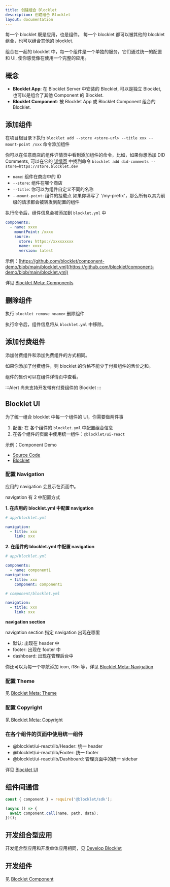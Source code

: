 ```yaml
---
title: 创建组合 Blocklet
description: 创建组合 Blocklet
layout: documentation
---
```


每一个 blocklet 既是应用，也是组件。 每一个 blocklet 都可以被其他的 blocklet 组合，也可以组合其他的 blocklet.

组合在一起的 blocklet 中，每一个组件是一个单独的服务，它们通过统一的配置和 UI, 使你感觉像在使用一个完整的应用。

## 概念

- **Blocklet App**: 在 Blocklet Server 中安装的 Blocklet, 可以是独立 Blocklet, 也可以是组合了其他 Component 的 Blocklet.
- **Blocklet Component**: 被 Blocklet App 或 Blocklet Component 组合的 Blocklet.

## 添加组件

在项目根目录下执行 `blocklet add --store <store-url> --title xxx --mount-point /xxx` 命令添加组件

你可以在任意商店的组件详情页中看到添加组件的命令，比如，如果你想添加 DID Comments, 可以在它的 [详情页](https://store.blocklet.dev/blocklets/z8ia1WEiBZ7hxURf6LwH21Wpg99vophFwSJdu) 中找到命令 `blocklet add did-comments --store=https://store.blocklet.dev`

- `name`: 组件在商店中的 ID
- `--store`: 组件在哪个商店
- `--title`: 你可以为组件自定义不同的名称
- `--mount-point`: 组件的挂载点 如果你填写了 '/my-prefix'，那么所有以其为前缀的请求都会被转发到配置的组件

执行命令后，组件信息会被添加到 `blocklet.yml` 中

```yml
components:
  - name: xxxx
    mountPoint: /xxxx
    source:
      store: https://xxxxxxxxx
      name: xxxx
      version: latest
```

示例：[https://github.com/blocklet/component-demo/blob/main/blocklet.yml](https://github.com/blocklet/component-demo/blob/main/blocklet.yml)

详见 [Blocklet Meta: Components](/reference/blocklet-spec#Components)

## 删除组件

执行 `blocklet remove <name>` 删除组件

执行命令后，组件信息将从 `blocklet.yml` 中移除。

## 添加付费组件

添加付费组件和添加免费组件的方式相同。

如果你添加了付费组件，则 blocklet 的价格不能少于付费组件的售价之和。

组件的售价可以在组件详情页中查看。

:::Alert
尚未支持开发带有付费组件的 Blocklet
:::

## Blocklet UI

为了统一组合 blocklet 中每一个组件的 UI，你需要做两件事

1. 配置: 在 各个组件的 `blocklet.yml` 中配置组合信息
2. 在各个组件的页面中使用统一组件：`@blocklet/ui-react`

示例：Component Demo

- [Source Code](https://github.com/blocklet/component-demo)
- [Blocklet](https://dev.store.blocklet.dev/blocklets/z8iZoDztjkY82fsU26vwE8M94eHDK4tjwrFgd)

### 配置 Navigation

应用的 navigation 会显示在页面中。

navigation 有 2 中配置方式

**1. 在应用的 blocklet.yml 中配置 navigation**

```yml
# app/blocklet.yml

navigation:
  - title: xxx
    link: xxx
```

**2. 在组件的 blocklet.yml 中配置 navigation**

```yml
# app/blocklet.yml

components:
  - name: component1
navigation:
  - title: xxx
    component: component1
```

```yml
# component/blocklet.yml

navigation:
  - title: xxx
    link: xxx
```

**navigation section**

navigation section 指定 navigation 出现在哪里

- 默认: 出现在 header 中
- footer: 出现在 footer 中
- dashboard: 出现在管理后台中

你还可以为每一个导航添加 icon, i18n 等，详见 [Blocklet Meta: Navigation](/reference/blocklet-spec#Navigation)

### 配置 Theme

见 [Blocklet Meta: Theme](/reference/blocklet-spec#Theme)

### 配置 Copyright

见 [Blocklet Meta: Copyright](/reference/blocklet-spec#Copyright)

### 在各个组件的页面中使用统一组件

- @blocklet/ui-react/lib/Header: 统一 header
- @blocklet/ui-react/lib/Footer: 统一 footer
- @blocklet/ui-react/lib/Dashboard: 管理页面中的统一 sidebar

详见 [Blocklet UI](/reference/blocklet-ui)

## 组件间通信

```js
const { component } = require('@blocklet/sdk');

(async () => {
  await component.call(name, path, data);
})();
```

## 开发组合型应用

开发组合型应用和开发单体应用相同，见 [Develop Blocklet](guide/develop)

## 开发组件

见 [Blocklet Component](guide/component)

<!-- ## 同时开发应用和组件 -->
